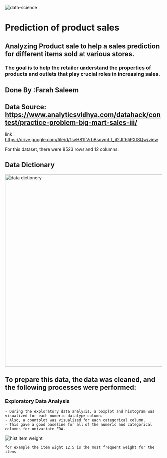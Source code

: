 ![data-science](https://github.com/user-attachments/assets/26c404eb-d74c-4685-be4f-760c81e44510)


# Prediction of product sales


## Analyzing Product sale to help a sales prediction for different items sold at various stores.

### The goal is to help the retailer understand the properties of products and outlets that play crucial roles in increasing sales.

## Done By :Farah Saleem

## Data Source: https://www.analyticsvidhya.com/datahack/contest/practice-problem-big-mart-sales-iii/
link : https://drive.google.com/file/d/1syH81TVrbBsdymLT_jl2JIf6IjPXtSQw/view


For this dataset, there were 8523 rows and 12 columns.

## Data Dictionary
<img width="710" height="620" alt="data dictionery" src="https://github.com/user-attachments/assets/81a1ed5a-42cb-4252-bc4c-4b1b80aa921e" />

## To prepare this data, the data was cleaned, and the following processes were performed:

### Exploratory Data Analysis
    - During the exploratory data analysis, a boxplot and histogram was visualized for each numeric datatype column. 
    - Also, a countplot was visualized for each categorical column. 
    - This gave a good baseline for all of the numeric and categorical columns for univariate EDA.
    
   ![hist item weight](https://github.com/user-attachments/assets/489c2548-4500-46a1-b57e-a6d48b3ea12e)


    for example the item wight 12.5 is the most frequent weight for the items
